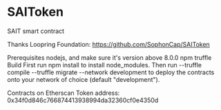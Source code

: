 # SAIToken
SAIT smart contract

Thanks Loopring Foundation: https://github.com/SophonCap/SAIToken

Prerequisites
nodejs, and make sure it's version above 8.0.0
npm
truffle
Build
First run npm install to install node_modules.
Then run 
--truffle compile
--truffle migrate --network development
to deploy the contracts onto your network of choice (default "development").

Contracts on Etherscan
Token address: 0x34f0d846c766874413938994da32360cf0e4350d
